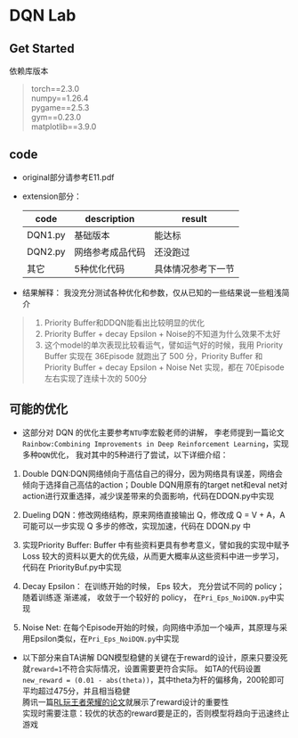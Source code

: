 # DQN Lab #

## Get Started ##
依赖库版本  
> torch==2.3.0  
> numpy==1.26.4  
> pygame==2.5.3  
> gym==0.23.0  
> matplotlib==3.9.0  

## code ##
- original部分请参考E11.pdf
- extension部分：

    code | description | result
    -----| ------ | ------
    DQN1.py | 基础版本 | 能达标
    DQN2.py | 网络参考成品代码 | 还没跑过  
    其它 | 5种优化代码 | 具体情况参考下一节

- 结果解释：
我没充分测试各种优化和参数，仅从已知的一些结果说一些粗浅简介  
> 1. Priority Buffer和DDQN能看出比较明显的优化  
> 2. Priority Buffer + decay Epsilon + Noise的不知道为什么效果不太好  
> 3. 这个model的单次表现比较看运气，譬如运气好的时候，我用 Priority Buffer 实现在 36Episode 就跑出了 500 分，Priority Buffer 和 Priority Buffer + decay Epsilon + Noise Net 实现，都在 70Episode左右实现了连续十次的 500分

## 可能的优化 ###

- 这部分对 DQN 的优化主要参考`NTU`李宏毅老师的讲解， 李老师提到一篇论文`Rainbow:Combining Improvements in Deep Reinforcement Learning`，实现多种`DQN`优化， 我对其中的5种进行了尝试，以下详细介绍：

1. Double DQN:DQN网络倾向于高估自己的得分，因为网络具有误差，网络会倾向于选择自己高估的action；Double DQN用原有的target net和eval net对action进行双重选择，减少误差带来的负面影响，代码在DDQN.py中实现  

2. Dueling DQN：修改网络结构，原来网络直接输出 Q，修改成 Q = V + A，A 可能可以一步实现 Q 多步的修改，实现加速，代码在 DDQN.py 中

3. 实现Priority Buffer: Buffer 中有些资料更具有参考意义，譬如我的实现中赋予 Loss 较大的资料以更大的优先级，从而更大概率从这些资料中进一步学习，代码在 PriorityBuf.py中实现  

4. Decay Epsilon： 在训练开始的时候， Eps 较大， 充分尝试不同的 policy； 随着训练逐
渐递减， 收敛于一个较好的 policy， 在`Pri_Eps_NoiDQN.py`中实现  

5. Noise Net: 在每个Episode开始的时候，向网络中添加一个噪声，其原理与采用Epsilon类似，在`Pri_Eps_NoiDQN.py`中实现

- 以下部分来自TA讲解
DQN模型稳健的关键在于reward的设计，原来只要没死就`reward=1`不符合实际情况，设置需要更符合实际。
如TA的代码设置`new_reward = (0.01 - abs(theta))`，其中theta为杆的偏移角，200轮即可平均超过475分，并且相当稳健  
腾讯一篇[RL玩王者荣耀的论文](https://ojs.aaai.org/index.php/AAAI/article/view/6144)就展示了reward设计的重要性  
实现时需要注意：较优的状态的reward要是正的，否则模型将趋向于迅速终止游戏  